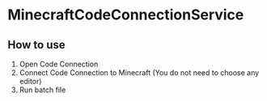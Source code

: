 # MinecraftCodeConnectionService
## How to use
1. Open Code Connection
2. Connect Code Connection to Minecraft (You do not need to choose any editor)
3. Run batch file
